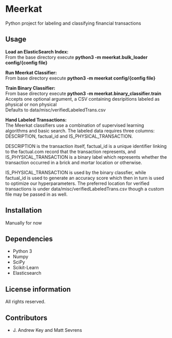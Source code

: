 Meerkat
=====
Python project for labeling and classifying financial transactions

Usage
------------
**Load an ElasticSearch Index:**<br>
From the base directory execute **python3 -m meerkat.bulk_loader config/{config file}**

**Run Meerkat Classifier:**<br>
From base directory execute **python3 -m meerkat config/{config file}**

**Train Binary Classifier:**<br>
From base directory execute **python3 -m meerkat.binary_classifier.train**<br>
Accepts one optional argument, a CSV containing desripitions labeled as physical or non physical<br>
Defaults to data/misc/verifiedLabeledTrans.csv

**Hand Labeled Transactions:**<br>
The Meerkat classifiers use a combination of supervised learning algorithms and basic search. 
The labeled data requires three columns: DESCRIPTION, factual_id and IS_PHYSICAL_TRANSACTION.

DESCRIPTION is the transaction itself, factual_id is a unique identifier linking to the
factual.com record that the transaction represents, and IS_PHYSICAL_TRANSACTION is a binary
label which represents whether the transaction occurred in a brick and mortar location
or otherwise. 

IS_PHYSICAL_TRANSACTION is used by the binary classfier, while factual_id
is used to generate an accuracy score which then in turn is used to optimize our hyperparameters.
The preferred location for verified transactions is under data/misc/verifiedLabeledTrans.csv 
though a custom file may be passed in as well. 

Installation
------------
Manually for now

Dependencies
------------
* Python 3
* Numpy
* SciPy
* Scikit-Learn
* Elasticsearch

License information
-------------------
All rights reserved.

Contributors
------------
* J. Andrew Key and Matt Sevrens
